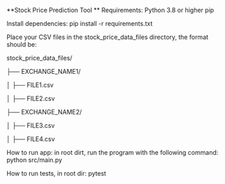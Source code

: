**Stock Price Prediction Tool
**
Requirements:
Python 3.8 or higher
pip

Install dependencies:
pip install -r requirements.txt

Place your CSV files in the stock_price_data_files directory, the format should be:

stock_price_data_files/

├── EXCHANGE_NAME1/

│   ├── FILE1.csv

│   ├── FILE2.csv

├── EXCHANGE_NAME2/

│   ├── FILE3.csv

│   ├── FILE4.csv
                  

How to run app: in root dirt, run the program with the following command:
python src/main.py

How to run tests, in root dir:
pytest

